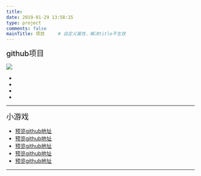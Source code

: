 ```yaml
---
title: 
date: 2019-01-29 13:58:15
type: project
comments: false
mainTitle: 项目     # 自定义属性，解决title不生效
---
```


<div style="font-size: 20px;font-weight: 500;">github项目</div>

![](https://github-readme-stats.vercel.app/api?username=hsiangleev&show_icons=true&include_all_commits=true&theme=radical)

<ul class="lee-block-ul"><li class="lee-block-li" style="width:50%;height:auto;"><a style="display: inline-block;border: none;" href="https://github.com/hsiangleev/layuiExtend"><img data-src="https://github-stats.liuli.lol/api/pin?username=hsiangleev&repo=layuiExtend&theme=radical" class="lozad lee-block-img no-increase" style="height:auto;"></a>
    </li><li class="lee-block-li" style="width:50%;height:auto;"><a style="display: inline-block;border: none;" href="https://github.com/hsiangleev/element-plus-admin"><img data-src="https://github-stats.liuli.lol/api/pin?username=hsiangleev&repo=element-plus-admin&theme=radical" class="lozad lee-block-img no-increase" style="height:auto;"></a>
    </li><li class="lee-block-li" style="width:50%;height:auto;"><a style="display: inline-block;border: none;" href="https://github.com/hsiangleev/eleTree"><img data-src="https://github-stats.liuli.lol/api/pin?username=hsiangleev&repo=eleTree&theme=radical" class="lozad lee-block-img no-increase" style="height:auto;"></a>
    </li><li class="lee-block-li" style="width:50%;height:auto;"><a style="display: inline-block;border: none;" href="https://github.com/hsiangleev/proj-eyeglass"><img data-src="https://github-stats.liuli.lol/api/pin?username=hsiangleev&repo=proj-eyeglass&theme=radical" class="lozad lee-block-img no-increase" style="height:auto;"></a>
    </li>
</ul>


------

<div style="font-size: 20px;font-weight: 500;">小游戏</div>
<ul class="lee-block-ul"><li class="lee-block-li"><img data-src="/images/project/flyBird.png" class="lozad lee-block-img"><a class="lee-block-a" href="https://hsiangleev.github.io/game-flyBird/index.html">预览</a><a class="lee-block-a" href="https://github.com/hsiangleev/game-flyBird">github地址</a>
    </li><li class="lee-block-li"><img data-src="/images/project/line.jpg" class="lozad lee-block-img"><a class="lee-block-a" href="https://hsiangleev.github.io/game-line/index.html">预览</a><a class="lee-block-a" href="https://github.com/hsiangleev/game-line/">github地址</a>
    </li><li class="lee-block-li"><img data-src="/images/project/puzzle.jpg" class="lozad lee-block-img"><a class="lee-block-a" href="https://hsiangleev.github.io/game-puzzle/index.html">预览</a><a class="lee-block-a" href="https://github.com/hsiangleev/game-puzzle">github地址</a>
    </li><li class="lee-block-li"><img data-src="/images/project/snake.jpg" class="lozad lee-block-img"><a class="lee-block-a" href="https://hsiangleev.github.io/game-snake/index.html">预览</a><a class="lee-block-a" href="https://github.com/hsiangleev/game-snake">github地址</a>
    </li><li class="lee-block-li"><img data-src="/images/project/vue-puzzle.png" class="lozad lee-block-img"><a class="lee-block-a" href="https://hsiangleev.github.io/vue-puzzle/index.html">预览</a><a class="lee-block-a" href="https://github.com/hsiangleev/vue-puzzle">github地址</a>
    </li>
</ul>

<!-- <ul class="lee-block-ul"><li class="lee-block-li"><img data-src="/images/project/eletree.png" class="lozad lee-block-img"><a class="lee-block-a" href="https://layuiextend.hsianglee.cn/eleTree/">预览</a><a class="lee-block-a" href="https://github.com/hsiangleev/layuiExtend">github地址</a>
    </li><li class="lee-block-li"><img data-src="/images/project/eleTree.jpg" class="lozad lee-block-img"><a class="lee-block-a" href="https://eletree.hsianglee.cn/">预览</a><a class="lee-block-a" href="https://github.com/hsiangleev/eleTree">github地址</a>
    </li></li><li class="lee-block-li"><img data-src="/images/project/admin.png" class="lozad lee-block-img"><a class="lee-block-a" href="https://element-plus-admin.hsianglee.cn/">预览</a><a class="lee-block-a" href="https://github.com/hsiangleev/element-plus-admin">github地址</a>
    </li><li class="lee-block-li"><img data-src="/images/project/blog.jpg" class="lozad lee-block-img"><a class="lee-block-a lee-block-a-100" href="https://github.com/hsiangleev/blog">github地址</a>
    </li>
</ul> -->

------
<!-- 
<div style="font-size: 20px;font-weight: 500;">主页模仿</div>
<ul class="lee-block-ul"><li class="lee-block-li"><img data-src="/images/project/xiaomi.jpg" class="lozad lee-block-img"><a class="lee-block-a" href="https://hsiangleev.github.io/analog-xiaomi/index.html">预览</a><a class="lee-block-a" href="https://github.com/hsiangleev/analog-xiaomi">github地址</a>
    </li><li class="lee-block-li"><img data-src="/images/project/ghost.jpg" class="lozad lee-block-img"><a class="lee-block-a" href="https://hsiangleev.github.io/mybootstrap/ghost/index.html">预览</a><a class="lee-block-a" href="https://github.com/hsiangleev/mybootstrap">github地址</a>
    </li><li class="lee-block-li"><img data-src="/images/project/wp.jpg" class="lozad lee-block-img"><a class="lee-block-a" href="https://hsiangleev.github.io/mybootstrap/wp/index.html">预览</a><a class="lee-block-a" href="https://github.com/hsiangleev/mybootstrap">github地址</a>
    </li><li class="lee-block-li"><img data-src="/images/project/xfc.jpg" class="lozad lee-block-img"><a class="lee-block-a" href="https://hsiangleev.github.io/mybootstrap/xfc/index.html">预览</a><a class="lee-block-a" href="https://github.com/hsiangleev/mybootstrap">github地址</a>
    </li>
</ul>

------

<div style="font-size: 20px;font-weight: 500;">小组件</div>
<ul class="lee-block-ul"><li class="lee-block-li"><img data-src="/images/project/randomCode.png" class="lozad lee-block-img"><a class="lee-block-a" href="https://hsiangleev.github.io/component-randomCode/index.html">预览</a><a class="lee-block-a" href="https://github.com/hsiangleev/component-randomCode">github地址</a>
    </li><li class="lee-block-li"><img data-src="/images/project/load.png" class="lozad lee-block-img"><a class="lee-block-a" href="https://hsiangleev.github.io/component-load/index.html">预览</a><a class="lee-block-a" href="https://github.com/hsiangleev/component-load">github地址</a>
    </li><li class="lee-block-li"><img data-src="/images/project/carousel.jpg" class="lozad lee-block-img"><a class="lee-block-a" href="https://hsiangleev.github.io/component-carousel/index.html">预览</a><a class="lee-block-a" href="https://github.com/hsiangleev/component-carousel">github地址</a>
    </li><li class="lee-block-li"><img data-src="/images/project/nav.png" class="lozad lee-block-img"><a class="lee-block-a" href="https://hsiangleev.github.io/component-nav/index.html">预览</a><a class="lee-block-a" href="https://github.com/hsiangleev/component-nav">github地址</a>
    </li><li class="lee-block-li"><img data-src="/images/project/alert.png" class="lozad lee-block-img"><a class="lee-block-a" href="https://hsiangleev.github.io/component-alert/index.html">预览</a><a class="lee-block-a" href="https://github.com/hsiangleev/component-alert">github地址</a>
    </li><li class="lee-block-li"><img data-src="/images/project/scroll.png" class="lozad lee-block-img"><a class="lee-block-a" href="https://hsiangleev.github.io/component-scroll/index.html">预览</a><a class="lee-block-a" href="https://github.com/hsiangleev/component-scroll">github地址</a>
    </li><li class="lee-block-li"><img data-src="/images/project/fgm.png" class="lozad lee-block-img"><a class="lee-block-a" href="https://hsiangleev.github.io/smallProject-fgm/index.html">预览</a><a class="lee-block-a" href="https://github.com/hsiangleev/smallProject-fgm">github地址</a>
    </li>
</ul>

------ -->